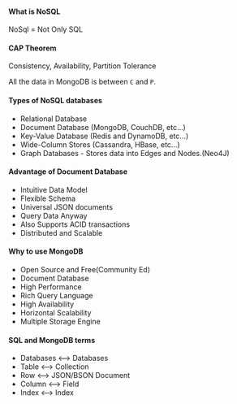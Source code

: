 #### What is NoSQL
NoSql = Not Only SQL


#### CAP Theorem
Consistency, Availability, Partition Tolerance

All the data in MongoDB is between `C` and `P`.

#### Types of NoSQL databases
- Relational Database
- Document Database (MongoDB, CouchDB, etc...)
- Key-Value Database (Redis and DynamoDB, etc...)
- Wide-Column Stores (Cassandra, HBase, etc...)
- Graph Databases - Stores data into Edges and Nodes.(Neo4J)

#### Advantage of Document Database
- Intuitive Data Model 
- Flexible Schema
- Universal JSON documents
- Query Data Anyway
- Also Supports ACID transactions
- Distributed and Scalable

#### Why to use MongoDB
- Open Source and Free(Community Ed)
- Document Database
- High Performance
- Rich Query Language
- High Availability
- Horizontal Scalability
- Multiple Storage Engine

#### SQL and MongoDB terms
- Databases <--> Databases
- Table <--> Collection
- Row <--> JSON/BSON Document
- Column <--> Field
- Index <--> Index
